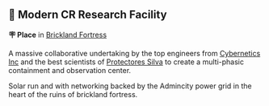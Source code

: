 ## 🔬 Modern CR Research Facility

**🪧 Place** in [Brickland Fortress](../refs/brickland_fortress.md)

A massive collaborative undertaking by the top engineers from [Cybernetics Inc](../refs/cybernetics_inc.md) and the best scientists of [Protectores Silva](../refs/protectores_silva.md) to create a multi-phasic containment and observation center. 

Solar run and with networking backed by the Admincity power grid in the heart of the ruins of brickland fortress.

<!---
keywords: ps, brickland, fortress, ci, containment, observation, center, solar
aliases: 
-->